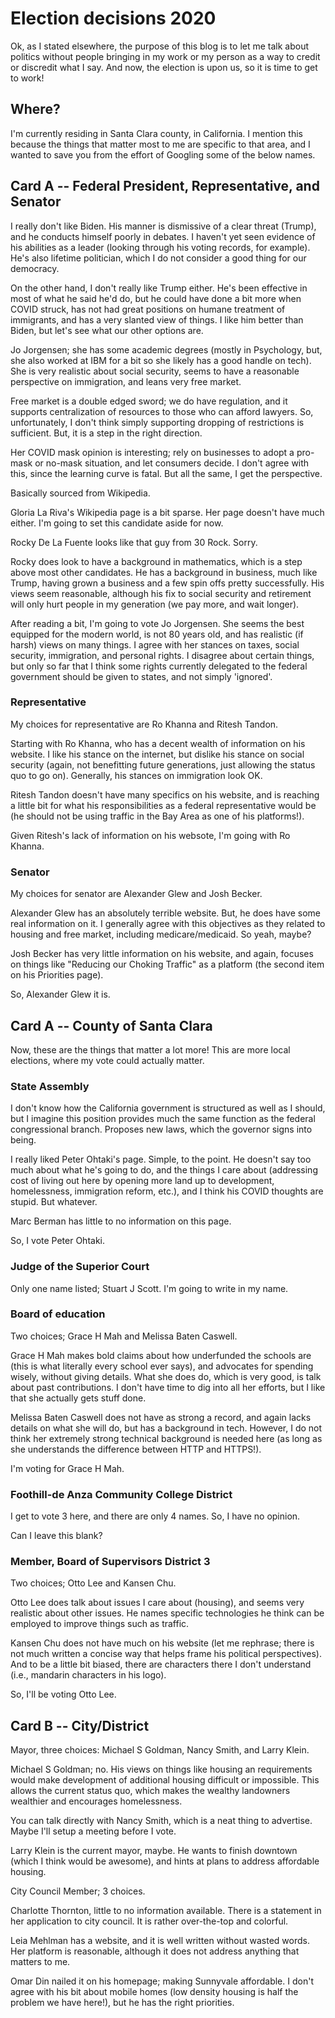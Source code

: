 <!-- @template "post.html" -->
<!-- @title "Election decisions 2020" -->

# Election decisions 2020

Ok, as I stated elsewhere, the purpose of this blog is to let me talk about politics without people
bringing in my work or my person as a way to credit or discredit what I say. And now, the election
is upon us, so it is time to get to work!

## Where?

I'm currently residing in Santa Clara county, in California. I mention this because the things that matter most
to  me are specific to that area, and I wanted to save you from the effort of Googling some of the below names.

## Card A -- Federal President, Representative, and Senator

I really don't like Biden. His manner is dismissive of a clear threat (Trump), and he conducts himself poorly
in debates. I haven't yet seen evidence of his abilities as a leader (looking through his voting records, for
example). He's also lifetime politician, which I do not consider a good thing for our democracy.

On the other hand, I don't really like Trump either. He's been effective in most of what he said he'd do, but
he could have done a bit more when COVID struck, has not had great positions on humane treatment of immigrants,
and has a very slanted view of things. I like him better than Biden, but let's see what our other options are.

Jo Jorgensen; she has some academic degrees (mostly in Psychology, but, she also worked at IBM for a bit so she
likely has a good handle on tech). She is very realistic about social security, seems to have a reasonable perspective
on immigration, and leans very free market.

Free market is a double edged sword; we do have regulation, and it supports centralization of resources to those who
can afford lawyers. So, unfortunately, I don't think simply supporting dropping of restrictions is sufficient. But, it is
a step in the right direction.

Her COVID mask opinion is interesting; rely on businesses to adopt a pro-mask or no-mask situation, and let consumers decide.
I don't agree with this, since the learning curve is fatal. But all the same, I get the perspective.

Basically sourced from Wikipedia.

Gloria La Riva's Wikipedia page is a bit sparse. Her page doesn't have much either. I'm going to set this candidate aside for now.

Rocky De La Fuente looks like that guy from 30 Rock. Sorry.

Rocky does look to have a background in mathematics, which is a step above most other candidates. He has a background in business,
much like Trump, having grown a business and a few spin offs pretty successfully. His views seem reasonable, although his fix to
social security and retirement will only hurt people in my generation (we pay more, and wait longer).

After reading a bit, I'm going to vote Jo Jorgensen. She seems the best equipped for the modern world, is not
80 years old, and has realistic (if harsh) views on many things. I agree with her stances on taxes, social security,
immigration, and personal rights. I disagree about certain things, but only so far that I think some rights currently
delegated to the federal government should be given to states, and not simply 'ignored'.


### Representative

My choices for representative are Ro Khanna and Ritesh Tandon.

Starting with Ro Khanna, who has a decent wealth of information on his website. I like his stance on the internet,
but dislike his stance on social security (again, not benefitting future generations, just allowing the status
quo to go on). Generally, his stances on immigration look OK.

Ritesh Tandon doesn't have many specifics on his website, and is reaching a little bit for what his responsibilities
as a federal representative would be (he should not be using traffic in the Bay Area as one of his platforms!).

Given Ritesh's lack of information on his websote, I'm going with Ro Khanna.

### Senator

My choices for senator are Alexander Glew and Josh Becker.

Alexander Glew has an absolutely terrible website. But, he does have some real information on it. I generally agree with
this objectives as they related to housing and free market, including medicare/medicaid. So yeah, maybe?

Josh Becker has very little information on his website, and again, focuses on things like "Reducing our Choking Traffic" as a platform
(the second item on his Priorities page).

So, Alexander Glew it is.

## Card A -- County of Santa Clara

Now, these are the things that matter a lot more! This are more local elections, where my vote could actually matter.

### State Assembly

I don't know how the California government is structured as well as I should, but I imagine this position
provides much the same function as the federal congressional branch. Proposes new laws, which the governor
signs into being.

I really liked Peter Ohtaki's page. Simple, to the point. He doesn't say too much about what he's going to do,
and the things I care about (addressing cost of living out here by opening more land up to development, homelessness,
immigration reform, etc.), and I think his COVID thoughts are stupid. But whatever.

Marc Berman has little to no information on this page. 

So, I vote Peter Ohtaki.

### Judge of the Superior Court

Only one name listed; Stuart J Scott. I'm going to write in my name.

### Board of education

Two choices; Grace H Mah and Melissa Baten Caswell.

Grace H Mah makes bold claims about how underfunded the schools are (this is what literally every school ever says),
and advocates for spending wisely, without giving details. What she does do, which is very good, is talk about past
contributions. I don't have time to dig into all her efforts, but I like that she actually gets stuff done.

Melissa Baten Caswell does not have as strong a record, and again lacks details on what she will do, but has a background
in tech. However, I do not think her extremely strong technical background is needed here (as long as she understands the
difference between HTTP and HTTPS!).

I'm voting for Grace H Mah.

### Foothill-de Anza Community College District

I get to vote 3 here, and there are only 4 names. So, I have no opinion.

Can I leave this blank?

### Member, Board of Supervisors District 3

Two choices; Otto Lee and Kansen Chu.

Otto Lee does talk about issues I care about (housing), and seems very realistic about other issues. He names
specific technologies he think can be employed to improve things such as traffic.

Kansen Chu does not have much on his website (let me rephrase; there is not much written a concise way that
helps frame his political perspectives). And to be a little bit biased, there are characters there I don't
understand (i.e., mandarin characters in his logo).

So, I'll be voting Otto Lee.

## Card B -- City/District

Mayor, three choices: Michael S Goldman, Nancy Smith, and Larry Klein.

Michael S Goldman; no. His views on things like housing an requirements would make development
of additional housing difficult or impossible. This allows the current status quo, which makes
the wealthy landowners wealthier and encourages homelessness.

You can talk directly with Nancy Smith, which is a neat thing to advertise. Maybe I'll setup a meeting before I vote.

Larry Klein is the current mayor, maybe. He wants to finish downtown (which I think would be awesome), and hints at plans
to address affordable housing.

City Council Member; 3 choices.

Charlotte Thornton, little to no information available. There is a statement in her application to city council.
It is rather over-the-top and colorful.

Leia Mehlman has a website, and it is well written without wasted words. Her platform is reasonable, although it
does not address anything that matters to me.

Omar Din nailed it on his homepage; making Sunnyvale affordable. I don't agree with his bit about mobile homes (low
density housing is half the problem we have here!), but he has the right priorities.